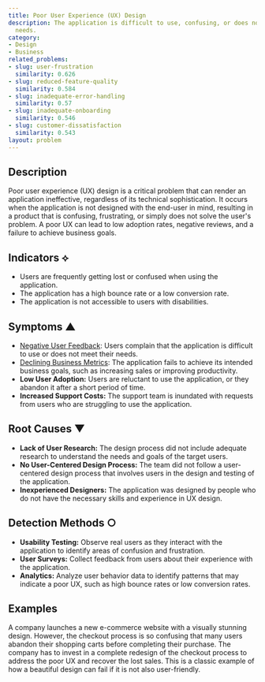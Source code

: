 ```yaml
---
title: Poor User Experience (UX) Design
description: The application is difficult to use, confusing, or does not meet user
  needs.
category:
- Design
- Business
related_problems:
- slug: user-frustration
  similarity: 0.626
- slug: reduced-feature-quality
  similarity: 0.584
- slug: inadequate-error-handling
  similarity: 0.57
- slug: inadequate-onboarding
  similarity: 0.546
- slug: customer-dissatisfaction
  similarity: 0.543
layout: problem
---
```


## Description
Poor user experience (UX) design is a critical problem that can render an application ineffective, regardless of its technical sophistication. It occurs when the application is not designed with the end-user in mind, resulting in a product that is confusing, frustrating, or simply does not solve the user's problem. A poor UX can lead to low adoption rates, negative reviews, and a failure to achieve business goals.

## Indicators ⟡
- Users are frequently getting lost or confused when using the application.
- The application has a high bounce rate or a low conversion rate.
- The application is not accessible to users with disabilities.

## Symptoms ▲
- [Negative User Feedback](negative-user-feedback.md): Users complain that the application is difficult to use or does not meet their needs.
- [Declining Business Metrics](declining-business-metrics.md): The application fails to achieve its intended business goals, such as increasing sales or improving productivity.
- **Low User Adoption:** Users are reluctant to use the application, or they abandon it after a short period of time.
- **Increased Support Costs:** The support team is inundated with requests from users who are struggling to use the application.

## Root Causes ▼
- **Lack of User Research:** The design process did not include adequate research to understand the needs and goals of the target users.
- **No User-Centered Design Process:** The team did not follow a user-centered design process that involves users in the design and testing of the application.
- **Inexperienced Designers:** The application was designed by people who do not have the necessary skills and experience in UX design.

## Detection Methods ○
- **Usability Testing:** Observe real users as they interact with the application to identify areas of confusion and frustration.
- **User Surveys:** Collect feedback from users about their experience with the application.
- **Analytics:** Analyze user behavior data to identify patterns that may indicate a poor UX, such as high bounce rates or low conversion rates.

## Examples
A company launches a new e-commerce website with a visually stunning design. However, the checkout process is so confusing that many users abandon their shopping carts before completing their purchase. The company has to invest in a complete redesign of the checkout process to address the poor UX and recover the lost sales. This is a classic example of how a beautiful design can fail if it is not also user-friendly.